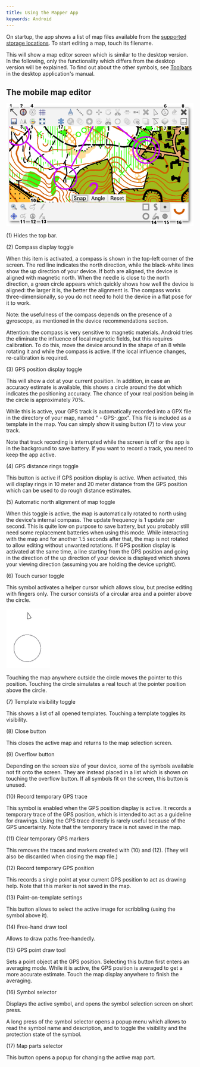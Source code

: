 ```yaml
---
title: Using the Mapper App
keywords: Android
---
```


[Toolbars]: toolbars.md

On startup, the app shows a list of map files available from the [supported storage locations](android-storage.md). To start editing a map, touch its filename.

This will show a map editor screen which is similar to the desktop version. In the following, only the functionality which differs from the desktop version will be explained. To find out about the other symbols, see [Toolbars] in the desktop application's manual.


		  
The mobile map editor
---------------------

![ ](images/Android_UI_explanation.png)

(1) Hides the top bar.

(2) Compass display toggle

When this item is activated, a compass is shown in the top-left corner of the screen. The red line indicates the north direction, while the black-white lines show the up direction of your device. If both are aligned, the device is aligned with magnetic north. When the needle is close to the north direction, a green circle appears which quickly shows how well the device is aligned: the larger it is, the better the alignment is. The compass works three-dimensionally, so you do not need to hold the device in a flat pose for it to work.

Note: the usefulness of the compass depends on the presence of a gyroscope, as mentioned in the device recommendations section.

Attention: the compass is very sensitive to magnetic materials. Android tries the eliminate the influence of local magnetic fields, but this requires calibration. To do this, move the device around in the shape of an 8 while rotating it and while the compass is active. If the local influence changes, re-calibration is required.

(3) GPS position display toggle

This will show a dot at your current position. In addition, in case an accuracy estimate is available, this shows a circle around the dot which indicates the positioning accuracy. The chance of your real position being in the circle is approximately 70%.

While this is active, your GPS track is automatically recorded into a GPX file in the directory of your map, named "<map> - GPS-<YYYY-MM-DD>.gpx". This file is included as a template in the map. You can simply show it using button (7) to view your track.

Note that track recording is interrupted while the screen is off or the app is in the background to save battery. If you want to record a track, you need to keep the app active.

(4) GPS distance rings toggle

This button is active if GPS position display is active. When activated, this will display rings in 10 meter and 20 meter distance from the GPS position which can be used to do rough distance estimates.

(5) Automatic north alignment of map toggle

When this toggle is active, the map is automatically rotated to north using the device's internal compass. The update frequency is 1 update per second. This is quite low on purpose to save battery, but you probably still need some replacement batteries when using this mode. While interacting with the map and for another 1.5 seconds after that, the map is not rotated to allow editing without unwanted rotations. If GPS position display is activated at the same time, a line starting from the GPS position and going in the direction of the up direction of your device is displayed which shows your viewing direction (assuming you are holding the device upright).

(6) Touch cursor toggle

This symbol activates a helper cursor which allows slow, but precise editing with fingers only. The cursor consists of a circular area and a pointer above the circle.

![ ](images/touch_cursor.png)

Touching the map anywhere outside the circle moves the pointer to this position. Touching the circle simulates a real touch at the pointer position above the circle.

(7) Template visibility toggle

This shows a list of all opened templates. Touching a template toggles its visibility.

(8) Close button

This closes the active map and returns to the map selection screen.

(9) Overflow button

Depending on the screen size of your device, some of the symbols available not fit onto the screen. They are instead placed in a list which is shown on touching the overflow button. If all symbols fit on the screen, this button is unused.

(10) Record temporary GPS trace

This symbol is enabled when the GPS position display is active. It records a temporary trace of the GPS position, which is intended to act as a guideline for drawings. Using the GPS trace directly is rarely useful because of the GPS uncertainty.
Note that the temporary trace is not saved in the map.

(11) Clear temporary GPS markers

This removes the traces and markers created with (10) and (12). (They will also be discarded when closing the map file.)

(12) Record temporary GPS position

This records a single point at your current GPS position to act as drawing help. Note that this marker is not saved in the map.

(13) Paint-on-template settings

This button allows to select the active image for scribbling (using the symbol above it).

(14) Free-hand draw tool

Allows to draw paths free-handedly.

(15) GPS point draw tool

Sets a point object at the GPS position. Selecting this button first enters an averaging mode. While it is active, the GPS position is averaged to get a more accurate estimate. Touch the map display anywhere to finish the averaging.

(16) Symbol selector

Displays the active symbol, and opens the symbol selection screen on short press.

A long press of the symbol selector opens a popup menu which allows to read the symbol name and description, and to toggle the visibility and the protection state of the symbol.

(17) Map parts selector

This button opens a popup for changing the active map part.

